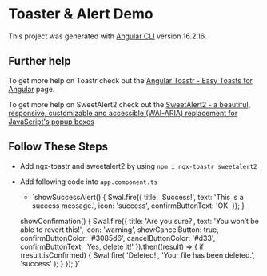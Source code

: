 # Toaster & Alert Demo

This project was generated with [Angular CLI](https://github.com/angular/angular-cli) version 16.2.16.

## Further help

To get more help on Toastr check out the [Angular Toastr - Easy Toasts for Angular](https://ngx-toastr.vercel.app) page.

To get more help on SweetAlert2 check out the [SweetAlert2 - a beautiful, responsive, customizable and accessible (WAI-ARIA) replacement for JavaScript's popup boxes](https://sweetalert2.github.io/#examples)

## Follow These Steps

- Add ngx-toastr and sweetalert2 by using `npm i ngx-toastr sweetalert2`
- Add following code into `app.component.ts`
  - `showSuccessAlert() {
    Swal.fire({
      title: 'Success!',
      text: 'This is a success message.',
      icon: 'success',
      confirmButtonText: 'OK'
    });
  }

  showConfirmation() {
    Swal.fire({
      title: 'Are you sure?',
      text: 'You won’t be able to revert this!',
      icon: 'warning',
      showCancelButton: true,
      confirmButtonColor: '#3085d6',
      cancelButtonColor: '#d33',
      confirmButtonText: 'Yes, delete it!'
    }).then((result) => {
      if (result.isConfirmed) {
        Swal.fire(
          'Deleted!',
          'Your file has been deleted.',
          'success'
        );
      }
    });
  }` 


